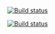 [![Build status](https://ci.appveyor.com/api/projects/status/nesuvrfphathygr1?svg=true)](https://ci.appveyor.com/project/Maksim-Shalaev/appveyor)

[![Build status](https://ci.appveyor.com/api/projects/status/nesuvrfphathygr1?svg=true)](https://ci.appveyor.com/project/Maksim-Shalaev/appveyor)